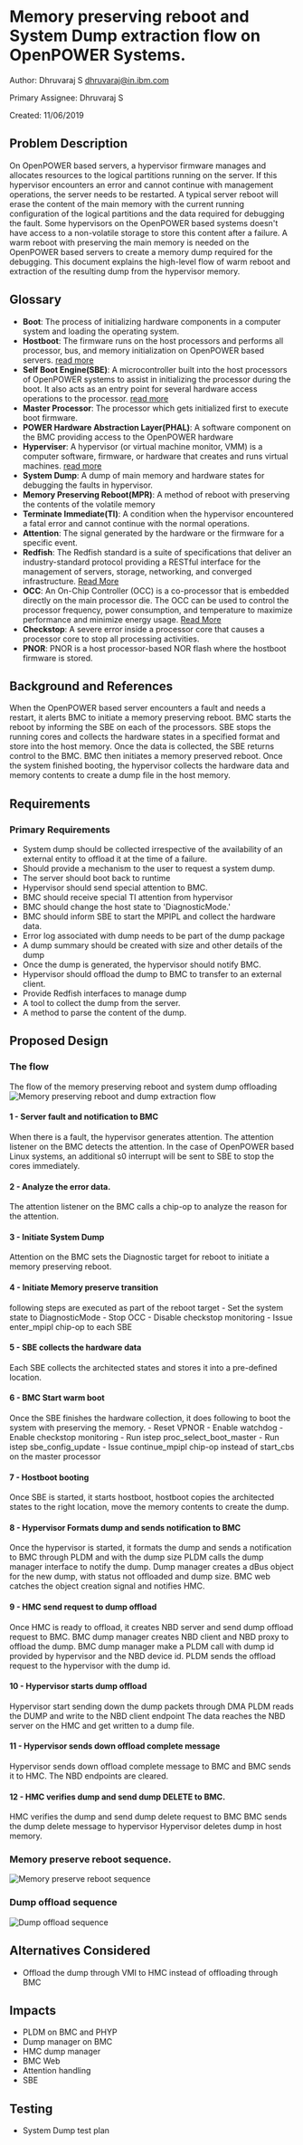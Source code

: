 ﻿# Memory preserving reboot and System Dump extraction flow on OpenPOWER Systems.

  Author: Dhruvaraj S <dhruvaraj@in.ibm.com>

  Primary Assignee: Dhruvaraj S

  Created: 11/06/2019

## Problem Description

On OpenPOWER based servers, a hypervisor firmware manages and allocates
resources to the logical partitions running on the server. If this hypervisor
encounters an error and cannot continue with management operations, the server
needs to be restarted. A typical server reboot will erase the content of the
main memory with the current running configuration of the logical partitions
and the data required for debugging the fault. Some hypervisors on the OpenPOWER
based systems doesn't have access to a non-volatile storage to store this
content after a failure. A warm reboot with preserving the main memory is needed
on the OpenPOWER based servers to create a memory dump required for the
debugging. This document explains the high-level flow of warm reboot and
extraction of the resulting dump from the hypervisor memory.


## Glossary

- **Boot**: The process of initializing hardware components in a computer system
and loading the operating system.
- **Hostboot**: The firmware runs on the host processors and performs all
processor, bus, and memory initialization on OpenPOWER based servers.
[read more](https://github.com/open-power/docs/blob/master/hostboot/HostBoot_PG.md)
- **Self Boot Engine(SBE)**: A microcontroller built into the host processors
of OpenPOWER systems to assist in initializing the processor during the boot.
It also acts as an entry point for several hardware access operations to the
processor. [read more](https://sched.co/SPZP)
- **Master Processor**: The processor which gets initialized first to execute
boot firmware.
- **POWER Hardware Abstraction Layer(PHAL)**: A software component on the BMC
providing access to the OpenPOWER hardware
- **Hyperviser**: A hypervisor (or virtual machine monitor, VMM) is a computer
software, firmware, or hardware that creates and runs virtual machines.
[read more](https://en.wikipedia.org/wiki/Hypervisor)
- **System Dump**: A dump of main memory and hardware states for debugging the
faults in hypervisor.
- **Memory Preserving Reboot(MPR)**: A method of reboot with preserving the
contents of the volatile memory
- **Terminate Immediate(TI)**: A condition when the hypervisor encountered
a fatal error and cannot continue with the normal operations.
- **Attention**: The signal generated by the hardware or the firmware for
a specific event.
- **Redfish**: The Redfish standard is a suite of specifications that deliver
an industry-standard protocol providing a RESTful interface for the management
of servers, storage, networking, and converged infrastructure.
[Read More](https://en.wikipedia.org/wiki/Redfish_(specification))
- **OCC**: An On-Chip Controller (OCC) is a co-processor that is embedded
directly on the main processor die. The OCC can be used to control the processor
frequency, power consumption, and temperature to maximize performance and
minimize energy usage.
[Read More](https://openpowerfoundation.org/on-chip-controller-occ/)
- **Checkstop**: A severe error inside a processor core that causes a processor
core to stop all processing activities.
- **PNOR**: PNOR is a host processor-based NOR flash where the hostboot
firmware is stored.

## Background and References
When the OpenPOWER based server encounters a fault and needs a restart,
it alerts BMC to initiate a memory preserving reboot. BMC starts the reboot
by informing the SBE on each of the processors. SBE stops the running cores and
collects the hardware states in a specified format and store into the host
memory. Once the data is collected, the SBE returns control to the BMC. BMC then
initiates a memory preserved reboot. Once the system finished booting,
the hypervisor collects the hardware data and memory contents to create
a dump file in the host memory.

## Requirements

### Primary Requirements

-   System dump should be collected irrespective of the availability of an
    external entity to offload it at the time of a failure.
-   Should provide a mechanism to the user to request a system dump.
-   The server should boot back to runtime
-   Hypervisor should send special attention to BMC.
-   BMC should receive special TI attention from hypervisor
-   BMC should change the host state to 'DiagnosticMode.'
-   BMC should inform SBE to start the MPIPL and collect the hardware data.
-   Error log associated with dump needs to be part of the dump package
-   A dump summary should be created with size and other details of the dump
-   Once the dump is generated, the hypervisor should notify BMC.
-   Hypervisor should offload the dump to BMC to transfer to an external client.
-   Provide Redfish interfaces to manage dump
-   A tool to collect the dump from the server.
-   A method to parse the content of the dump.

## Proposed Design

### The flow
The flow of the memory preserving reboot and system dump offloading
![Memory preserving reboot and dump extraction flow](https://user-images.githubusercontent.com/16666879/77680635-40347000-6fba-11ea-8957-8f7fbc93f57e.jpeg)
#### 1 - Server fault and notification to BMC
When there is a fault, the hypervisor generates attention. The attention
listener on the BMC detects the attention. In the case of OpenPOWER based Linux
systems, an additional s0 interrupt will be sent to SBE to stop the cores
immediately.
#### 2 -  Analyze the error data.
The attention listener on the BMC calls a chip-op to analyze the reason for the
attention.
#### 3 - Initiate System Dump
Attention on the BMC sets the Diagnostic target for reboot to initiate a
memory preserving reboot.
#### 4 - Initiate Memory preserve transition
following steps are executed as part of the reboot target
          - Set the system state to DiagnosticMode
          - Stop OCC
          - Disable checkstop monitoring
          - Issue enter_mpipl chip-op to each SBE
#### 5 - SBE collects the hardware data
Each SBE collects the architected states and stores it into a pre-defined
location.
#### 6 - BMC Start warm boot
Once the SBE finishes the hardware collection, it does following to boot the
system with preserving the memory.
          - Reset VPNOR
          - Enable watchdog
          - Enable checkstop monitoring
          - Run istep proc_select_boot_master
          - Run istep sbe_config_update
          - Issue continue_mpipl chip-op instead of start_cbs on the
            master processor
#### 7 - Hostboot booting
Once SBE is started, it starts hostboot, hostboot copies the architected states
to the right location, move the memory contents to create the dump.
#### 8 - Hypervisor Formats dump and sends notification to BMC
Once the hypervisor is started, it formats the dump and sends a notification to
BMC through PLDM and with the dump size PLDM calls the dump manager
interface to notify the dump. Dump manager creates a dBus object for the
new dump, with status not offloaded and dump size.
BMC web catches the object creation signal and notifies HMC.
#### 9 - HMC send request to dump offload
Once HMC is ready to offload, it creates NBD server and send dump offload
request to BMC. BMC dump manager creates NBD client and NBD proxy to
offload the dump. BMC dump manager make a PLDM call with dump id provided
by hypervisor and the NBD device id. PLDM sends the offload request to the
hypervisor with the dump id.
#### 10 - Hypervisor starts dump offload
Hypervisor start sending down the dump packets through DMA
PLDM reads the DUMP and write to the NBD client endpoint
The data reaches the NBD server on the HMC and get written to a dump file.
#### 11 - Hypervisor sends down offload complete message
Hypervisor sends down offload complete message to BMC and BMC sends it to HMC.
The NBD endpoints are cleared.
#### 12 - HMC verifies dump and send dump DELETE to BMC.
HMC verifies the dump and send dump delete request to BMC
BMC sends the dump delete message to hypervisor
Hypervisor deletes dump in host memory.

### Memory preserve reboot sequence.
![Memory preserve reboot sequence](https://user-images.githubusercontent.com/16666879/77681484-64448100-6fbb-11ea-94b4-9f2256241b1c.jpeg)

### Dump offload sequence
![Dump offload sequence](https://user-images.githubusercontent.com/16666879/77681614-9e158780-6fbb-11ea-8fac-fbcffd563bef.jpeg)
## Alternatives Considered
- Offload the dump through VMI to HMC instead of offloading through BMC

## Impacts
- PLDM on BMC and PHYP
- Dump manager on BMC
- HMC dump manager
- BMC Web
- Attention handling
- SBE

## Testing
- System Dump test plan

